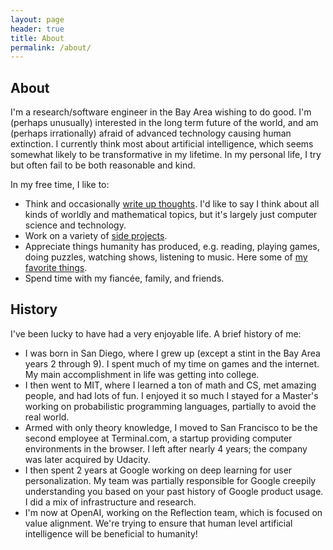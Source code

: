 ```yaml
---
layout: page
header: true
title: About
permalink: /about/
---
```


## About

I'm a research/software engineer in the Bay Area wishing to do good.
I'm (perhaps unusually) interested in the long term future of the world,
and am (perhaps irrationally) afraid of advanced technology causing human extinction.
I currently think most about artificial intelligence, which seems somewhat likely to be transformative in my lifetime.
In my personal life, I try but often fail to be both reasonable and kind.

In my free time, I like to:
- Think and occasionally [write up thoughts](/blog).
  I'd like to say I think about all kinds of worldly and mathematical topics, but it's largely just computer science and technology.
- Work on a variety of [side projects](/projects).
- Appreciate things humanity has produced, e.g. reading, playing games, doing puzzles, watching shows, listening to music.
  Here some of [my favorite things](/favorites).
- Spend time with my fiancée, family, and friends.

## History

I've been lucky to have had a very enjoyable life. A brief history of me:
- I was born in San Diego, where I grew up (except a stint in the Bay Area years 2 through 9).
  I spent much of my time on games and the internet.  My main accomplishment in life was getting into college.
- I then went to MIT, where I learned a ton of math and CS, met amazing people, and had lots of fun.
  I enjoyed it so much I stayed for a Master's working on probabilistic programming languages, partially to avoid the real world.
- Armed with only theory knowledge, I moved to San Francisco to be the second employee at Terminal.com,
  a startup providing computer environments in the browser. I left after nearly 4 years; the company was later acquired by Udacity.
- I then spent 2 years at Google working on deep learning for user personalization.
  My team was partially responsible for Google creepily understanding you based on your past history of Google product usage.  I did a mix of infrastructure and research.
- I'm now at OpenAI, working on the Reflection team, which is focused on value alignment.
  We're trying to ensure that human level artificial intelligence will be beneficial to humanity!
